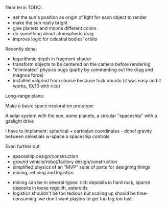 
Near term TODO:

* set the sun's position as origin of light for each object to render
* make the sun really bright
* give planets and moons different colors
* do something about atmospheric drag
* improve logic for celestial bodies' orbits


Recently done:

* logarithmic depth in fragment shader
* transform objects to be centered on the camera before rendering
* "eliminated" physics bugs (partly by commenting out the drag and magnus force)
* installed valgrind from source because fuck ubuntu (it was easy and it works, 10/10 with rice)




Long-range plans:

Make a basic space exploration prototype

A solar system with the sun, some planets, a circular "spaceship" with a gaslight drive

I have to implement:
spherical + cartesian coordinates - done!
gravity between celestials
w-space
a spaceship
controls

Even further out:

* spaceship design/construction
* ground vehicle/robot/factory design/construction
* simplified physics of an "MVP" suite of parts for designing things
* mining, refining and logistics
 - mining can be in several types: rich deposits in hard rock, sparse deposits in loose regolith, asteroids
 - logistics shouldn't be too tedious but scaling up should be time-consuming. we don't want players to get too big too fast.


